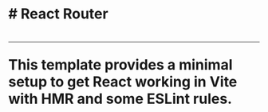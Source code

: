 <h1># React Router<h1>
<hr>
<p>This template provides a minimal setup to get React working in Vite with HMR and some ESLint rules.</p>


 
 
